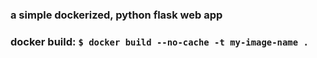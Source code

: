 ### a simple dockerized, python flask web app

### docker build: `$ docker build --no-cache -t my-image-name .`
